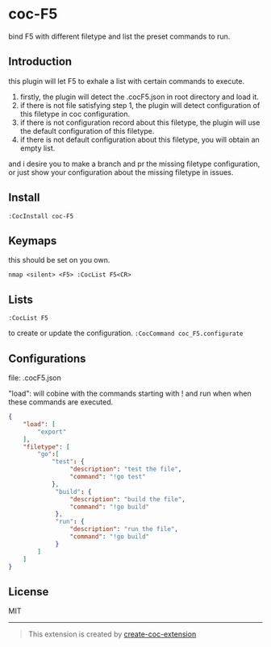 # coc-F5

bind F5 with different filetype and list the preset commands to run.

## Introduction

this plugin will let F5 to exhale a list with certain commands to execute.

1. firstly, the plugin will detect the .cocF5.json in root directory and load it.
2. if there is not file satisfying step 1, the plugin will detect configuration of this filetype in coc configuration.
3. if there is not configuration record about this filetype, the plugin will use the default configuration of this filetype.
4. if there is not default configuration about this filetype, you will obtain an empty list.

and i desire you to make a branch and pr the missing filetype configuration, or just show your configuration about the missing
filetype in issues.

## Install

`:CocInstall coc-F5`

## Keymaps
this should be set on you own.

`nmap <silent> <F5> :CocList F5<CR>`

## Lists

`:CocList F5`

to create or update the configuration.
`:CocCommand coc_F5.configurate`

## Configurations

file: .cocF5.json

"load": will cobine with the commands starting with ! and run when when these commands are executed.

``` json
{
    "load": [
        "export"
    ],
    "filetype": [
        "go":[
            "test": {
                 "description": "test the file",
                 "command": "!go test"
            },
             "build": {
                 "description": "build the file",
                 "command": "!go build"
             },
             "run": {
                 "description": "run the file",
                 "command": "!go build"
             }
        ]
    ]
}
```

## License

MIT

---

> This extension is created by [create-coc-extension](https://github.com/fannheyward/create-coc-extension)

